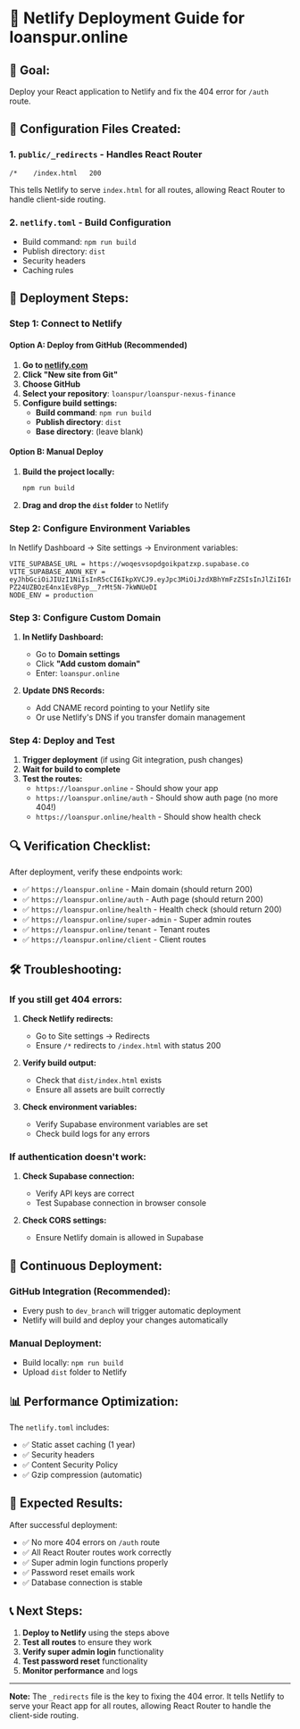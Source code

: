 # 🚀 Netlify Deployment Guide for loanspur.online

## 🎯 **Goal:**
Deploy your React application to Netlify and fix the 404 error for `/auth` route.

## 🔧 **Configuration Files Created:**

### 1. **`public/_redirects`** - Handles React Router
```
/*    /index.html   200
```
This tells Netlify to serve `index.html` for all routes, allowing React Router to handle client-side routing.

### 2. **`netlify.toml`** - Build Configuration
- Build command: `npm run build`
- Publish directory: `dist`
- Security headers
- Caching rules

## 🚀 **Deployment Steps:**

### **Step 1: Connect to Netlify**

#### **Option A: Deploy from GitHub (Recommended)**

1. **Go to [netlify.com](https://netlify.com)**
2. **Click "New site from Git"**
3. **Choose GitHub**
4. **Select your repository**: `loanspur/loanspur-nexus-finance`
5. **Configure build settings:**
   - **Build command**: `npm run build`
   - **Publish directory**: `dist`
   - **Base directory**: (leave blank)

#### **Option B: Manual Deploy**

1. **Build the project locally:**
   ```bash
   npm run build
   ```

2. **Drag and drop the `dist` folder** to Netlify

### **Step 2: Configure Environment Variables**

In Netlify Dashboard → Site settings → Environment variables:

```
VITE_SUPABASE_URL = https://woqesvsopdgoikpatzxp.supabase.co
VITE_SUPABASE_ANON_KEY = eyJhbGciOiJIUzI1NiIsInR5cCI6IkpXVCJ9.eyJpc3MiOiJzdXBhYmFzZSIsInJlZiI6IndvcWVzdnNvcGRnb2lrcGF0enhwIiwicm9sZSI6ImFub24iLCJpYXQiOjE3NTE1MjQ0NDMsImV4cCI6MjA2NzEwMDQ0M30.rIFhs-PZ24UZBOzE4nx1Ev8Pyp__7rMt5N-7kWNUeDI
NODE_ENV = production
```

### **Step 3: Configure Custom Domain**

1. **In Netlify Dashboard:**
   - Go to **Domain settings**
   - Click **"Add custom domain"**
   - Enter: `loanspur.online`

2. **Update DNS Records:**
   - Add CNAME record pointing to your Netlify site
   - Or use Netlify's DNS if you transfer domain management

### **Step 4: Deploy and Test**

1. **Trigger deployment** (if using Git integration, push changes)
2. **Wait for build to complete**
3. **Test the routes:**
   - `https://loanspur.online` - Should show your app
   - `https://loanspur.online/auth` - Should show auth page (no more 404!)
   - `https://loanspur.online/health` - Should show health check

## 🔍 **Verification Checklist:**

After deployment, verify these endpoints work:

- ✅ `https://loanspur.online` - Main domain (should return 200)
- ✅ `https://loanspur.online/auth` - Auth page (should return 200)
- ✅ `https://loanspur.online/health` - Health check (should return 200)
- ✅ `https://loanspur.online/super-admin` - Super admin routes
- ✅ `https://loanspur.online/tenant` - Tenant routes
- ✅ `https://loanspur.online/client` - Client routes

## 🛠️ **Troubleshooting:**

### **If you still get 404 errors:**

1. **Check Netlify redirects:**
   - Go to Site settings → Redirects
   - Ensure `/*` redirects to `/index.html` with status 200

2. **Verify build output:**
   - Check that `dist/index.html` exists
   - Ensure all assets are built correctly

3. **Check environment variables:**
   - Verify Supabase environment variables are set
   - Check build logs for any errors

### **If authentication doesn't work:**

1. **Check Supabase connection:**
   - Verify API keys are correct
   - Test Supabase connection in browser console

2. **Check CORS settings:**
   - Ensure Netlify domain is allowed in Supabase

## 🔄 **Continuous Deployment:**

### **GitHub Integration (Recommended):**
- Every push to `dev_branch` will trigger automatic deployment
- Netlify will build and deploy your changes automatically

### **Manual Deployment:**
- Build locally: `npm run build`
- Upload `dist` folder to Netlify

## 📊 **Performance Optimization:**

The `netlify.toml` includes:
- ✅ Static asset caching (1 year)
- ✅ Security headers
- ✅ Content Security Policy
- ✅ Gzip compression (automatic)

## 🎯 **Expected Results:**

After successful deployment:
- ✅ No more 404 errors on `/auth` route
- ✅ All React Router routes work correctly
- ✅ Super admin login functions properly
- ✅ Password reset emails work
- ✅ Database connection is stable

## 📞 **Next Steps:**

1. **Deploy to Netlify** using the steps above
2. **Test all routes** to ensure they work
3. **Verify super admin login** functionality
4. **Test password reset** functionality
5. **Monitor performance** and logs

---

**Note:** The `_redirects` file is the key to fixing the 404 error. It tells Netlify to serve your React app for all routes, allowing React Router to handle the client-side routing.
